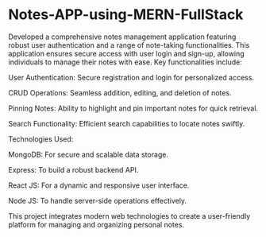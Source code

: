 # Notes-APP-using-MERN-FullStack
Developed a comprehensive notes management application featuring robust user authentication and a range of note-taking functionalities. This application ensures secure access with user login and sign-up, allowing individuals to manage their notes with ease. Key functionalities include:

User Authentication: Secure registration and login for personalized access.

CRUD Operations: Seamless addition, editing, and deletion of notes.

Pinning Notes: Ability to highlight and pin important notes for quick retrieval.

Search Functionality: Efficient search capabilities to locate notes swiftly.


Technologies Used:

MongoDB: For secure and scalable data storage.

Express: To build a robust backend API.

React JS: For a dynamic and responsive user interface.

Node JS: To handle server-side operations effectively.

This project integrates modern web technologies to create a user-friendly platform for managing and organizing personal notes.

